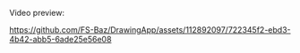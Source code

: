 Video preview:


https://github.com/FS-Baz/DrawingApp/assets/112892097/722345f2-ebd3-4b42-abb5-6ade25e56e08

